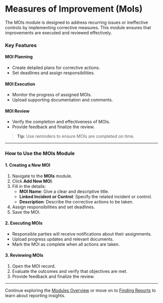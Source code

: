 # Measures of Improvement (MoIs)

The MOIs module is designed to address recurring issues or ineffective controls by implementing corrective measures. This module ensures that improvements are executed and reviewed effectively.

### Key Features

#### MOI Planning

* Create detailed plans for corrective actions.
* Set deadlines and assign responsibilities.

#### MOI Execution

* Monitor the progress of assigned MOIs.
* Upload supporting documentation and comments.

#### MOI Review

* Verify the completion and effectiveness of MOIs.
* Provide feedback and finalize the review.

> **Tip**: Use reminders to ensure MOIs are completed on time.

***

### How to Use the MOIs Module

#### 1. Creating a New MOI

1. Navigate to the **MOIs** module.
2. Click **Add New MOI**.
3. Fill in the details:
   * **MOI Name**: Give a clear and descriptive title.
   * **Linked Incident or Control**: Specify the related incident or control.
   * **Description**: Describe the corrective actions to be taken.
4. Assign responsibilities and set deadlines.
5. Save the MOI.

#### 2. Executing MOIs

* Responsible parties will receive notifications about their assignments.
* Upload progress updates and relevant documents.
* Mark the MOI as complete when all actions are taken.

#### 3. Reviewing MOIs

1. Open the MOI record.
2. Evaluate the outcomes and verify that objectives are met.
3. Provide feedback and finalize the review.

***

Continue exploring the [Modules Overview](../) or move on to [Finding Reports](../findings-report.md) to learn about reporting insights.
